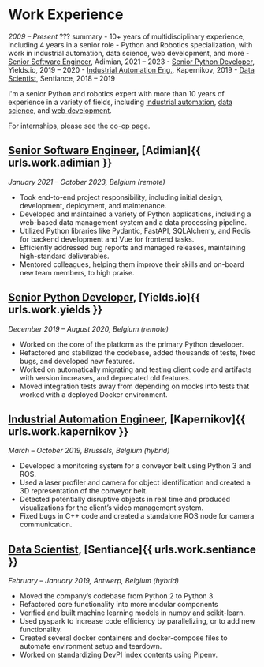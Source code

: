# Work Experience
_2009 &ndash; Present_
??? summary
    - 10+ years of multidisciplinary experience, including 4 years in a senior role
    - Python and Robotics specialization, with work in industrial automation, data science, web development, and more
    - [Senior Software Engineer](#senior-software-engineer-adimian), Adimian, 2021 &ndash; 2023
    - [Senior Python Developer](#senior-python-developer-yieldsio), Yields.io, 2019 &ndash; 2020
    - [Industrial Automation Eng.](#industrial-automation-engineer-kapernikov), Kapernikov, 2019
    - [Data Scientist](#data-scientist-sentiance), Sentiance, 2018 &ndash; 2019

I'm a senior Python and robotics expert with more than 10 years of experience in a variety of fields, including
[industrial automation](#industrial-automation-engineer-kapernikov),
[data science](#senior-python-developer-yieldsio),
and [web development](#senior-software-engineer-adimian).

For internships, please see the [co-op page](coop.md).

## [Senior Software Engineer](adimian), [Adimian]{{ urls.work.adimian }}
_January 2021 &ndash; October 2023, Belgium (remote)_

- Took end-to-end project responsibility, including initial design, development, deployment, and maintenance.
- Developed and maintained a variety of Python applications, including a web-based data management system and a data processing pipeline.
- Utilized Python libraries like Pydantic, FastAPI, SQLAlchemy, and Redis for backend development and Vue for frontend tasks.
- Efficiently addressed bug reports and managed releases, maintaining high-standard deliverables.
- Mentored colleagues, helping them improve their skills and on-board new team members, to high praise.

## [Senior Python Developer](yields), [Yields.io]{{ urls.work.yields }}
_December 2019 &ndash; August 2020, Belgium (remote)_

- Worked on the core of the platform as the primary Python developer.
- Refactored and stabilized the codebase, added thousands of tests, fixed bugs, and developed new features.
- Worked on automatically migrating and testing client code and artifacts with version increases, and deprecated old features.
- Moved integration tests away from depending on mocks into tests that worked with a deployed Docker environment.

## [Industrial Automation Engineer](kapernikov), [Kapernikov]{{ urls.work.kapernikov }}
_March &ndash; October 2019, Brussels, Belgium (hybrid)_

- Developed a monitoring system for a conveyor belt using Python 3 and ROS.
- Used a laser profiler and camera for object identification and created a 3D representation of the conveyor belt.
- Detected potentially disruptive objects in real time and produced visualizations for the client’s video management system.
- Fixed bugs in C++ code and created a standalone ROS node for camera communication.

## [Data Scientist](sentiance), [Sentiance]{{ urls.work.sentiance }}
_February &ndash; January 2019, Antwerp, Belgium (hybrid)_

- Moved the company’s codebase from Python 2 to Python 3.
- Refactored core functionality into more modular components
- Verified and built machine learning models in numpy and scikit-learn.
- Used pyspark to increase code efficiency by parallelizing, or to add new functionality.
- Created several docker containers and docker-compose files to automate environment setup and teardown.
- Worked on standardizing DevPI index contents using Pipenv.
